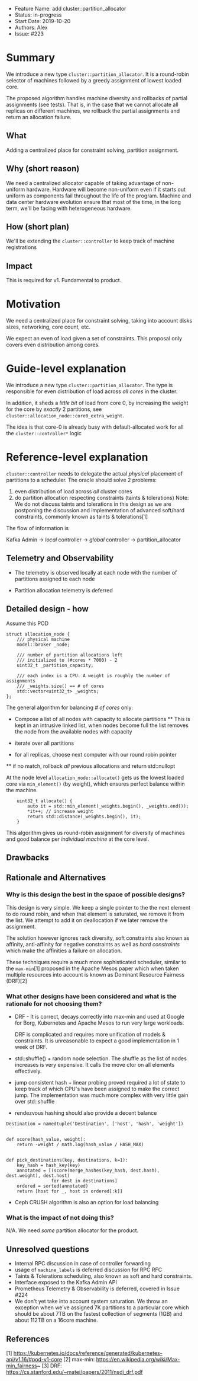 - Feature Name: add cluster::partition_allocator
- Status: in-progress
- Start Date: 2019-10-20
- Authors: Alex
- Issue: #223

# Summary

We introduce a new type `cluster::partition_allocator`.
It is a round-robin selector of machines followed by a greedy 
assignment of lowest loaded core.

The proposed algorithm handles machine diversity and rollbacks of
partial assignments (see tests). That is, in the case
that we cannot allocate all replicas on different machines,
we rollback the partial assignments and return an allocation failure.

## What

Adding a centralized place for constraint solving, partition
assignment.

## Why (short reason)

We need a centralized allocator capable of taking  advantage 
of non-uniform hardware. Hardware will
become non-uniform even if it starts out uniform as components fail
throughout the life of the program. Machine and data center hardware
evolution ensure that most of the time, in the long term, we'll
be facing with heterogeneous hardware.

## How (short plan)

We'll be extending the `cluster::controller` to keep track of
machine registrations

## Impact

This is required for v1. Fundamental to product.

# Motivation

We need a centralized place for constraint solving, taking into account
disks sizes, networking, core count, etc.

We expect an even of load given a set of constraints. This
proposal only covers even distribution among cores.

# Guide-level explanation

We introduce a new type `cluster::partition_allocator`. The type is responsible
for even distribution of load across _all cores_ in the cluster.

In addition, it sheds a _little bit_ of load from core 0, by increasing the weight
for the core by _exactly_ 2 partitions, see `cluster::allocation_node::core0_extra_weight`.

The idea is that core-0 is already busy with
default-allocated work for all the `cluster::controller*` logic

# Reference-level explanation

`cluster::controller` needs to delegate the actual _physical_ placement
of partitions to a scheduler. The oracle should solve 2 problems:

1. even distribution of load across _all_ cluster cores
2. do partition allocation respecting constraints (taints & tolerations)
   Note: We do not discuss taints and tolerations in this design
   as we are postponing the discussion and implementation of
   advanced soft/hard constraints, commonly known as taints & tolerations[1]

The flow of information is

Kafka Admin -> _local_ controller -> _global_ controller -> partition_allocator


## Telemetry and Observability

* The telemetry is observed locally at each node with the number
  of partitions assigned to each node

* Partition allocation telemetry is deferred

## Detailed design - how


Assume this POD

```
struct allocation_node {
    /// physical machine
    model::broker _node;
   
    /// number of partition allocations left
    /// initialized to (#cores * 7000) - 2
    uint32_t _partition_capacity;
   
    /// each index is a CPU. A weight is roughly the number of assignments
    /// _weights.size() == # of cores
    std::vector<uint32_t> _weights;
};

```


The general algorithm for balancing _# of cores_ only:

* Compose a list of all nodes with capacity to allocate partitions
** This is kept in an intrusive linked list, when nodes become full
   the list removes the node from the available nodes with capacity
   
* iterate over all partitions
* for all replicas, choose next computer with our round robin pointer

** if no match, rollback _all_ previous allocations and return std::nullopt 



At the node level
`allocation_node::allocate()` gets us the lowest loaded core via
`min_element()` (by weight), which ensures perfect balance within the machine.

```
    uint32_t allocate() {
        auto it = std::min_element(_weights.begin(), _weights.end());
        *it++; // increase weight
        return std::distance(_weights.begin(), it);
    }

```

This algorithm gives us round-robin assignment for diversity of machines 
and good balance per _individual machine_ at the core level.


## Drawbacks

## Rationale and Alternatives


### Why is this design the best in the space of possible designs?

This design is very simple. We keep a single pointer to the
the next element to do round robin, and when that element is 
saturated, we remove it from the list. We attempt to add it on
deallocation if we later remove the assignment.

The solution however ignores rack diversity, soft constraints
also known as affinity, anti-affinity for negative
constraints as well as _hard constraints_ which make
the affinities a failure on allocation.

These techniques require a much more sophisticated scheduler,
similar to the `max-min`[1] proposed in the Apache Mesos paper
which when taken multiple resources into account is known as
Dominant Resource Fairness (DRF)[2]


### What other designs have been considered and what is the rationale for not choosing them?

- DRF - It is correct, decays correctly into max-min
  and used at Google for Borg, Kubernetes and Apache Mesos to run
  very large workloads.

  DRF is complicated and requires more unification of models & constraints.
  It is unreasonable to expect a good implementation in 1 week of DRF.
  
- std::shuffle() + random node selection. The shuffle as the list of nodes increases
  is very expensive. It calls the move ctor on all elements effectively.

- jump consistent hash + linear probing proved required a lot of state to keep track
  of which CPU's have been assigned to make the correct jump. The implementation
  was much more complex with very little gain over std::shuffle
  
- rendezvous hashing should also provide a decent balance

```
Destination = namedtuple('Destination', ['host', 'hash', 'weight'])


def score(hash_value, weight):
    return -weight / math.log(hash_value / HASH_MAX)


def pick_destinations(key, destinations, k=1):
    key_hash = hash_key(key)
    annotated = [(score(merge_hashes(key_hash, dest.hash), dest.weight), dest.host)
                 for dest in destinations]
    ordered = sorted(annotated)
    return [host for _, host in ordered[:k]]

```

- Ceph CRUSH algorithm is also an option for load balancing

### What is the impact of not doing this?

N/A. We need _some_ partition allocator for the product.

## Unresolved questions


* Internal RPC discussion in case of controller forwarding
* usage of `machine_labels` is deferred discussion for RPC RFC
* Taints & Tolerations scheduling, also known as soft and hard
  constraints.
* Interface exposed to the Kafka Admin API
* Prometheus Telemetry & Observability is deferred,
  covered in Issue #224
* We don't yet take into account system saturation.
  We throw an exception when we've assigned 7K partitions to
  a particular core which should be about 7TB on the fastest collection of segments (1GB)
  and about 112TB on a 16core machine.


## References

[1] https://kubernetes.io/docs/reference/generated/kubernetes-api/v1.16/#pod-v1-core
[2] max-min: https://en.wikipedia.org/wiki/Max-min_fairness~
[3] DRF: https://cs.stanford.edu/~matei/papers/2011/nsdi_drf.pdf

